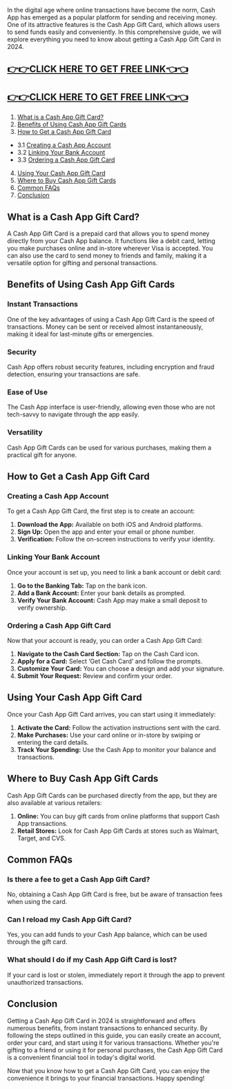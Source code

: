 In the digital age where online transactions have become the norm, Cash App has emerged as a popular platform for sending and receiving money. One of its attractive features is the Cash App Gift Card, which allows users to send funds easily and conveniently. In this comprehensive guide, we will explore everything you need to know about getting a Cash App Gift Card in 2024.


[👉👉CLICK HERE TO GET FREE LINK👈👈](https://todaylink.site/CashApp/)
--
[👉👉CLICK HERE TO GET FREE LINK👈👈](https://todaylink.site/CashApp/)
--
1. [What is a Cash App Gift Card?](#what-is-a-cash-app-gift-card)
2. [Benefits of Using Cash App Gift Cards](#benefits-of-using-cash-app-gift-cards)
3. [How to Get a Cash App Gift Card](#how-to-get-a-cash-app-gift-card)
- 3.1 [Creating a Cash App Account](#creating-a-cash-app-account)
- 3.2 [Linking Your Bank Account](#linking-your-bank-account)
- 3.3 [Ordering a Cash App Gift Card](#ordering-a-cash-app-gift-card)
4. [Using Your Cash App Gift Card](#using-your-cash-app-gift-card)
5. [Where to Buy Cash App Gift Cards](#where-to-buy-cash-app-gift-cards)
6. [Common FAQs](#common-faqs)
7. [Conclusion](#conclusion)

## What is a Cash App Gift Card?

A Cash App Gift Card is a prepaid card that allows you to spend money directly from your Cash App balance. It functions like a debit card, letting you make purchases online and in-store wherever Visa is accepted. You can also use the card to send money to friends and family, making it a versatile option for gifting and personal transactions.

## Benefits of Using Cash App Gift Cards

### Instant Transactions

One of the key advantages of using a Cash App Gift Card is the speed of transactions. Money can be sent or received almost instantaneously, making it ideal for last-minute gifts or emergencies.

### Security

Cash App offers robust security features, including encryption and fraud detection, ensuring your transactions are safe.

### Ease of Use

The Cash App interface is user-friendly, allowing even those who are not tech-savvy to navigate through the app easily.

### Versatility

Cash App Gift Cards can be used for various purchases, making them a practical gift for anyone.

## How to Get a Cash App Gift Card

### Creating a Cash App Account

To get a Cash App Gift Card, the first step is to create an account:

1. **Download the App:** Available on both iOS and Android platforms.
2. **Sign Up:** Open the app and enter your email or phone number.
3. **Verification:** Follow the on-screen instructions to verify your identity.

### Linking Your Bank Account

Once your account is set up, you need to link a bank account or debit card:

1. **Go to the Banking Tab:** Tap on the bank icon.
2. **Add a Bank Account:** Enter your bank details as prompted.
3. **Verify Your Bank Account:** Cash App may make a small deposit to verify ownership.

### Ordering a Cash App Gift Card

Now that your account is ready, you can order a Cash App Gift Card:

1. **Navigate to the Cash Card Section:** Tap on the Cash Card icon.
2. **Apply for a Card:** Select ‘Get Cash Card’ and follow the prompts.
3. **Customize Your Card:** You can choose a design and add your signature.
4. **Submit Your Request:** Review and confirm your order.

## Using Your Cash App Gift Card

Once your Cash App Gift Card arrives, you can start using it immediately:

1. **Activate the Card:** Follow the activation instructions sent with the card.
2. **Make Purchases:** Use your card online or in-store by swiping or entering the card details.
3. **Track Your Spending:** Use the Cash App to monitor your balance and transactions.

## Where to Buy Cash App Gift Cards

Cash App Gift Cards can be purchased directly from the app, but they are also available at various retailers:

1. **Online:** You can buy gift cards from online platforms that support Cash App transactions.
2. **Retail Stores:** Look for Cash App Gift Cards at stores such as Walmart, Target, and CVS.

## Common FAQs

### Is there a fee to get a Cash App Gift Card?

No, obtaining a Cash App Gift Card is free, but be aware of transaction fees when using the card.

### Can I reload my Cash App Gift Card?

Yes, you can add funds to your Cash App balance, which can be used through the gift card.

### What should I do if my Cash App Gift Card is lost?

If your card is lost or stolen, immediately report it through the app to prevent unauthorized transactions.

## Conclusion

Getting a Cash App Gift Card in 2024 is straightforward and offers numerous benefits, from instant transactions to enhanced security. By following the steps outlined in this guide, you can easily create an account, order your card, and start using it for various transactions. Whether you're gifting to a friend or using it for personal purchases, the Cash App Gift Card is a convenient financial tool in today's digital world.

Now that you know how to get a Cash App Gift Card, you can enjoy the convenience it brings to your financial transactions. Happy spending!
